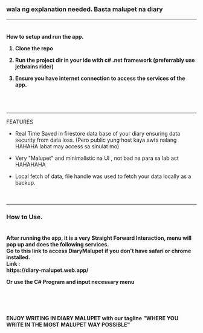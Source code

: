 <marquee><h1 align="center">DIARY MALUPET</h1></marquee>
<h3>wala ng explanation needed. Basta malupet na diary</h3>

-----------------------
<h4>
        <br>
<b>How to setup and run the app.</b>

1. Clone the repo

2. Run the project dir in your ide with c# .net framework (preferrably use jetbrains rider)

3. Ensure you have internet connection to access the services of the app.
</h4>
<br><br>

--------------------

FEATURES

* Real Time Saved in firestore data base of your diary ensuring data security from data loss. (Pero public yung host kaya awts nalang HAHAHA labat may access sa sinulat mo)

* Very "Malupet" and minimalistic na UI , not bad na para sa lab act HAHAHAHA

* Local fetch of data, file handle was used to fetch your data locally as a backup.
<br><br><br>
-----------
<h3>
How to Use. 
        </h3>
<h4>
<br>
After running the app, it is a very Straight Forward Interaction, menu will pop up and does the following services.
<br>
Go to this link to access DiaryMalupet if you don't have safari or chrome installed.
        <br>Link :
        <br> https://diary-malupet.web.app/
<url>

Or use the C# Program and input necessary menu

<br>
<br>
<br>

ENJOY WRITING IN DIARY MALUPET
with our tagline 
"WHERE YOU WRITE IN THE MOST MALUPET WAY POSSIBLE"
</h2>
